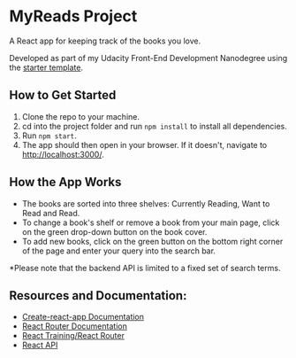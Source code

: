 # MyReads Project

A React app for keeping track of the books you love.

Developed as part of my Udacity Front-End Development Nanodegree using the [starter template](https://github.com/udacity/reactnd-project-myreads-starter).

## How to Get Started
1. Clone the repo to your machine.
2. cd into the project folder and run `npm install` to install all dependencies.
3. Run `npm start`.
4. The app should then open in your browser. If it doesn't, navigate to [http://localhost:3000/](http://localhost:3000/).

## How the App Works
* The books are sorted into three shelves: Currently Reading, Want to Read and Read.
* To change a book's shelf or remove a book from your main page, click on the green drop-down button on the book cover.
* To add new books, click on the green button on the bottom right corner of the page and enter your query into the search bar.

*Please note that the backend API is limited to a fixed set of search terms.

## Resources and Documentation:
* [Create-react-app Documentation](https://github.com/facebookincubator/create-react-app)
* [React Router Documentation](http://knowbody.github.io/react-router-docs/)
* [React Training/React Router](https://reacttraining.com/react-router/web/api/BrowserRouter)
* [React API](https://facebook.github.io/react/docs/react-api.html)
